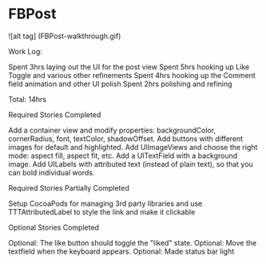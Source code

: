 FBPost
======


![alt tag] (FBPost-walkthrough.gif)

Work Log:

Spent 3hrs laying out the UI for the post view
Spent 5hrs hooking up Like Toggle and various other refinements
Spent 4hrs hooking up the Comment field animation and other UI polish
Spent 2hrs polishing and refining

Total: 14hrs

Required Stories Completed

Add a container view and modify properties: backgroundColor, cornerRadius, font, textColor, shadowOffset.
Add buttons with different images for default and highlighted.
Add UIImageViews and choose the right mode: aspect fill, aspect fit, etc.
Add a UITextField with a background image.
Add UILabels with attributed text (instead of plain text), so that you can bold individual words.

Required Stories Partially Completed

Setup CocoaPods for managing 3rd party libraries and use TTTAttributedLabel to style the link and make it clickable

Optional Stories Completed 

Optional: The like button should toggle the "liked" state.
Optional: Move the textfield when the keyboard appears.
Optional: Made status bar light
